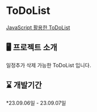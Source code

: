 # ToDoList
[JavaScript 활용한 ToDoList](https://mintodolist.netlify.app/)
## 🖥️ 프로젝트 소개
일정추가 삭제 가능한 ToDoList 입니다.
<br>
## ⌛ 개발기간
*23.09.06일 - 23.09.07일

